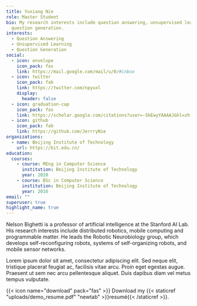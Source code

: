 ```yaml
---
title: Yuxiang Nie
role: Master Student
bio: My research interests include question answering, unsupervised learning and
  question generation.
interests:
  - Question Answering
  - Unsupervised Learning
  - Question Generation
social:
  - icon: envelope
    icon_pack: fas
    link: https://mail.google.com/mail/u/0/#inbox
  - icon: twitter
    icon_pack: fab
    link: https://twitter.com/npyuxl
    display:
      header: false
  - icon: graduation-cap
    icon_pack: fas
    link: https://scholar.google.com/citations?user=-SkEwyYAAAAJ&hl=zh-CN
  - icon: github
    icon_pack: fab
    link: https://github.com/JerrryNie
organizations:
  - name: Beijing Institute of Technology
    url: https://bit.edu.cn/
education:
  courses:
    - course: MEng in Computer Science
      institution: Beijing Institute of Technology
      year: 2020
    - course: BSc in Computer Science
      institution: Beijing Institute of Technology
      year: 2016
email: ""
superuser: true
highlight_name: true
---
```


Nelson Bighetti is a professor of artificial intelligence at the Stanford AI Lab. His research interests include distributed robotics, mobile computing and programmable matter. He leads the Robotic Neurobiology group, which develops self-reconfiguring robots, systems of self-organizing robots, and mobile sensor networks.

Lorem ipsum dolor sit amet, consectetur adipiscing elit. Sed neque elit, tristique placerat feugiat ac, facilisis vitae arcu. Proin eget egestas augue. Praesent ut sem nec arcu pellentesque aliquet. Duis dapibus diam vel metus tempus vulputate.

{{< icon name="download" pack="fas" >}} Download my {{< staticref "uploads/demo_resume.pdf" "newtab" >}}resumé{{< /staticref >}}.
